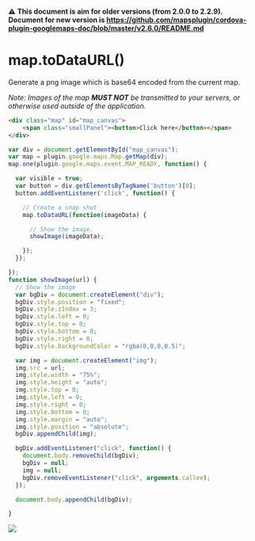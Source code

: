 :warning: **This document is aim for older versions (from 2.0.0 to 2.2.9).
Document for new version is https://github.com/mapsplugin/cordova-plugin-googlemaps-doc/blob/master/v2.6.0/README.md**

# map.toDataURL()

Generate a png image which is base64 encoded from the current map.

*Note: Images of the map **MUST NOT** be transmitted to your servers, or otherwise used outside of the application.*

```html
<div class="map" id="map_canvas">
    <span class="smallPanel"><button>Click here</button></span>
</div>
```

```js
var div = document.getElementById("map_canvas");
var map = plugin.google.maps.Map.getMap(div);
map.one(plugin.google.maps.event.MAP_READY, function() {

  var visible = true;
  var button = div.getElementsByTagName('button')[0];
  button.addEventListener('click', function() {

    // Create a snap shot
    map.toDataURL(function(imageData) {

      // Show the image.
      showImage(imageData);

    });
  });

});
function showImage(url) {
  // Show the image
  var bgDiv = document.createElement("div");
  bgDiv.style.position = "fixed";
  bgDiv.style.zIndex = 3;
  bgDiv.style.left = 0;
  bgDiv.style.top = 0;
  bgDiv.style.bottom = 0;
  bgDiv.style.right = 0;
  bgDiv.style.backgroundColor = "rgba(0,0,0,0.5)";

  var img = document.createElement("img");
  img.src = url;
  img.style.width = "75%";
  img.style.height = "auto";
  img.style.top = 0;
  img.style.left = 0;
  img.style.right = 0;
  img.style.bottom = 0;
  img.style.margin = "auto";
  img.style.position = "absolute";
  bgDiv.appendChild(img);

  bgDiv.addEventListener("click", function() {
    document.body.removeChild(bgDiv);
    bgDiv = null;
    img = null;
    bgDiv.removeEventListener("click", arguments.callee);
  });

  document.body.appendChild(bgDiv);

}
```

![](image.gif)
